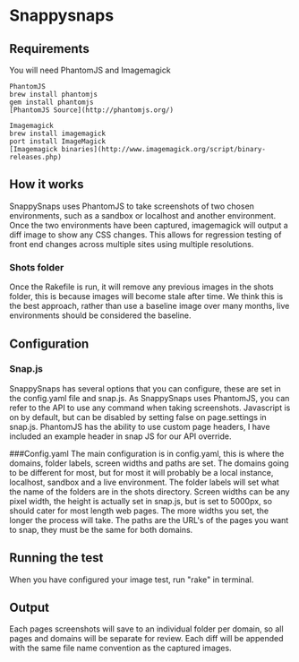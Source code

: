 # Snappysnaps

## Requirements
You will need PhantomJS and Imagemagick
<pre><code>PhantomJS
brew install phantomjs
gem install phantomjs
[PhantomJS Source](http://phantomjs.org/)

Imagemagick
brew install imagemagick
port install ImageMagick
[Imagemagick binaries](http://www.imagemagick.org/script/binary-releases.php)
</pre></code>
## How it works
SnappySnaps uses PhantomJS to take screenshots of two chosen environments, such as a sandbox or localhost and another environment.  Once the two environments have been captured, imagemagick will output a diff image to show any CSS changes.  This allows for regression testing of front end changes across multiple sites using multiple resolutions.  
### Shots folder
Once the Rakefile is run, it will remove any previous images in the shots folder, this is because images will become stale after time.  We think this is the best approach, rather than use a baseline image over many months, live environments should be considered the baseline.

## Configuration

### Snap.js
SnappySnaps has several options that you can configure, these are set in the config.yaml file and snap.js.  As SnappySnaps uses PhantomJS, you can refer to the API to use any command when taking screenshots.  Javascript is on by default, but can be disabled by setting false on page.settings in snap.js.  PhantomJS has the ability to use custom page headers, I have included an example header in snap JS for our API override.

###Config.yaml
The main configuration is in config.yaml, this is where the domains, folder labels, screen widths and paths are set.  The domains going to be different for most, but for most it will probably be a local instance, localhost, sandbox and a live environment.  The folder labels will set what the name of the folders are in the shots directory.  Screen widths can be any pixel width, the height is actually set in snap.js, but is set to 5000px, so should cater for most length web pages.  The more widths you set, the longer the process will take.  The paths are the URL's of the pages you want to snap, they must be the same for both domains.

## Running the test
When you have configured your image test, run "rake" in terminal.

## Output
Each pages screenshots will save to an individual folder per domain, so all pages and domains will be separate for review.  Each diff will be appended with the same file name convention as the captured images.  
